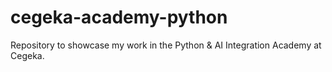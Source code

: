 # cegeka-academy-python
Repository to showcase my work in the Python &amp; AI Integration Academy at Cegeka.
